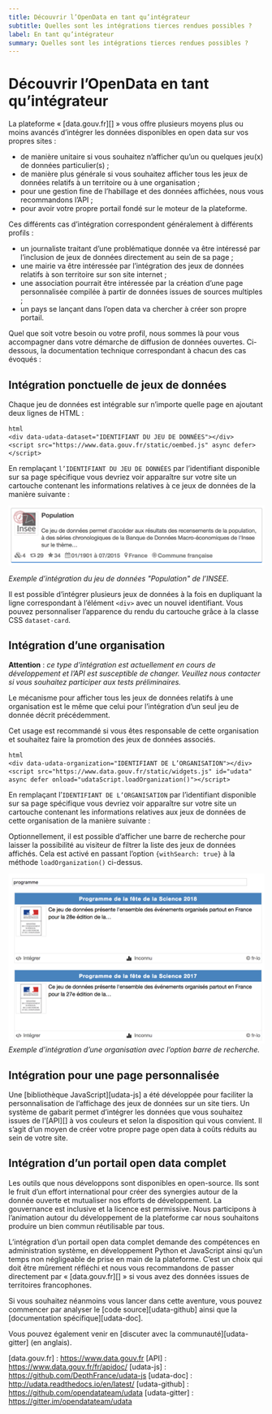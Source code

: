 ```yaml
---
title: Découvrir l’OpenData en tant qu’intégrateur
subtitle: Quelles sont les intégrations tierces rendues possibles ?
label: En tant qu’intégrateur
summary: Quelles sont les intégrations tierces rendues possibles ?
---
```


# Découvrir l’OpenData en tant qu’intégrateur

La plateforme « [data.gouv.fr][] » vous offre plusieurs moyens plus ou moins avancés d’intégrer les données disponibles en open data sur vos propres sites :

* de manière unitaire si vous souhaitez n’afficher qu’un ou quelques jeu(x) de données particulier(s) ;
* de manière plus générale si vous souhaitez afficher tous les jeux de données relatifs à un territoire ou à une organisation ;
* pour une gestion fine de l’habillage et des données affichées, nous vous recommandons l’API ;
* pour avoir votre propre portail fondé sur le moteur de la plateforme.

Ces différents cas d’intégration correspondent généralement à différents profils :

* un journaliste traitant d’une problématique donnée va être intéressé par l’inclusion de jeux de données directement au sein de sa page ;
* une mairie va être intéressée par l’intégration des jeux de données relatifs à son territoire sur son site internet ;
* une association pourrait être intéressée par la création d’une page personnalisée compilée à partir de données issues de sources multiples ;
* un pays se lançant dans l’open data va chercher à créer son propre portail.

Quel que soit votre besoin ou votre profil, nous sommes là pour vous accompagner dans votre démarche de diffusion de données ouvertes. Ci-dessous, la documentation technique correspondant à chacun des cas évoqués :

## Intégration ponctuelle de jeux de données

Chaque jeu de données est intégrable sur n’importe quelle page en ajoutant deux lignes de HTML :

```
html
<div data-udata-dataset="IDENTIFIANT DU JEU DE DONNÉES"></div>
<script src="https://www.data.gouv.fr/static/oembed.js" async defer></script>
```

En remplaçant `l’IDENTIFIANT DU JEU DE DONNÉES` par l’identifiant disponible sur sa page spécifique
vous devriez voir apparaître sur votre site un cartouche contenant les informations relatives à ce jeux de données de la manière suivante :

![Exemple d’intégration d’une jeu de données](/img/faq/integration/exemple-dataset.png)

*Exemple d’intégration du jeu de données "Population" de l’INSEE.*

Il est possible d’intégrer plusieurs jeux de données à la fois en dupliquant la ligne correspondant à l’élément `<div>` avec un nouvel identifiant. Vous pouvez personnaliser l’apparence du rendu du cartouche grâce à la classe CSS `dataset-card`.

## Intégration d’une organisation

**Attention** : *ce type d’intégration est actuellement en cours de développement et l’API est susceptible de changer. Veuillez nous contacter si vous souhaitez participer aux tests préliminaires.*

Le mécanisme pour afficher tous les jeux de données relatifs à une organisation
est le même que celui pour l’intégration d’un seul jeu de donnée décrit précédemment.

Cet usage est recommandé si vous êtes responsable de cette organisation
et souhaitez faire la promotion des jeux de données associés.

```
html
<div data-udata-organization="IDENTIFIANT DE L’ORGANISATION"></div>
<script src="https://www.data.gouv.fr/static/widgets.js" id="udata" async defer onload="udataScript.loadOrganization()"></script>
```

En remplaçant l’`IDENTIFIANT DE L’ORGANISATION` par l’identifiant disponible sur sa page spécifique
vous devriez voir apparaître sur votre site un cartouche contenant les informations relatives
aux jeux de données de cette organisation de la manière suivante :

Optionnellement, il est possible d’afficher une barre de recherche pour laisser la possibilité
au visiteur de filtrer la liste des jeux de données affichés. Cela est activé en passant l’option `{withSearch: true}` à la méthode `loadOrganization()` ci-dessus.

![Exemple d’intégration d’une organisation](/img/faq/integration/exemple-organisation.png)
*Exemple d’intégration d’une organisation avec l’option barre de recherche.*

## Intégration pour une page personnalisée

Une [bibliothèque JavaScript][udata-js] a été développée pour faciliter la personnalisation
de l’affichage des jeux de données sur un site tiers. Un système de gabarit permet d’intégrer les données que vous souhaitez issues de l’[API][] à vos couleurs et selon la disposition qui vous convient. Il s’agit d’un moyen de créer votre propre page open data à coûts réduits au sein de votre site.

## Intégration d’un portail open data complet

Les outils que nous développons sont disponibles en open-source. Ils sont le fruit d’un effort international pour créer des synergies autour de la donnée ouverte et mutualiser nos efforts de développement. La gouvernance est inclusive et la licence est permissive. Nous participons à l’animation autour du développement de la plateforme car nous souhaitons produire un bien commun réutilisable par tous.

L’intégration d’un portail open data complet demande des compétences en administration système,
en développement Python et JavaScript ainsi qu’un temps non négligeable de prise en main de la plateforme. C’est un choix qui doit être mûrement réfléchi et nous vous recommandons de passer directement par « [data.gouv.fr][] » si vous avez des données issues de territoires francophones.

Si vous souhaitez néanmoins vous lancer dans cette aventure, vous pouvez commencer par analyser
le [code source][udata-github] ainsi que la [documentation spécifique][udata-doc].

Vous pouvez également venir en [discuter avec la communauté][udata-gitter] (en anglais).

[data.gouv.fr] : https://www.data.gouv.fr
[API] : https://www.data.gouv.fr/fr/apidoc/
[udata-js] : https://github.com/DepthFrance/udata-js
[udata-doc] : http://udata.readthedocs.io/en/latest/
[udata-github] : https://github.com/opendatateam/udata
[udata-gitter] : https://gitter.im/opendatateam/udata
